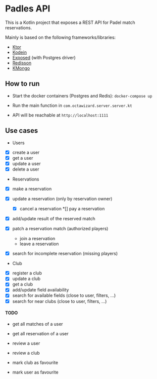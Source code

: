 # Padles API
This is a Kotlin project that exposes a REST API for Padel match reservations.

Mainly is based on the following frameworks/libraries:
* [Ktor](https://ktor.io/)
* [Kodein](https://github.com/Kodein-Framework/Kodein-DI)
* [Exposed](https://github.com/JetBrains/Exposed) (with Postgres driver)
* [Redisson](https://github.com/redisson/redisson)
* [KMongo](https://litote.org/kmongo/)

## How to run
* Start the docker containers (Postgres and Redis):
`docker-compose up`

* Run the main function in `com.octawizard.server.server.kt`

* API will be reachable at `http://localhost:1111`

## Use cases
* Users
-[x] create a user
-[x] get a user
-[x] update a user
-[x] delete a user

* Reservations
-[x] make a reservation
-[x] update a reservation (only by reservation owner)
    *[x] cancel a reservation
    *[] pay a reservation

-[x] add/update result of the reserved match
-[x] patch a reservation match (authorized players)
    * join a reservation
    * leave a reservation

-[x] search for incomplete reservation (missing players)

* Club
-[x] register a club
-[x] update a club
-[x] get a club
-[x] add/update field availability
-[x] search for available fields (close to user, filters, ...)
-[x] search for near clubs (close to user, filters, ...)

#### TODO 
* get all matches of a user
* get all reservation of a user

* review a user
* review a club

* mark club as favourite
* mark user as favourite

